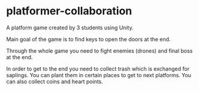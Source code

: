 # platformer-collaboration
 A platform game created by 3 students using Unity.

Main goal of the game is to find keys to open the doors at the end. 

Through the whole game you need to fight enemies (drones) and final boss at the end.

In order to get to the end you need to collect trash which is exchanged for saplings. You can plant them in certain places to get to next platforms.
You can also collect coins and heart points.
